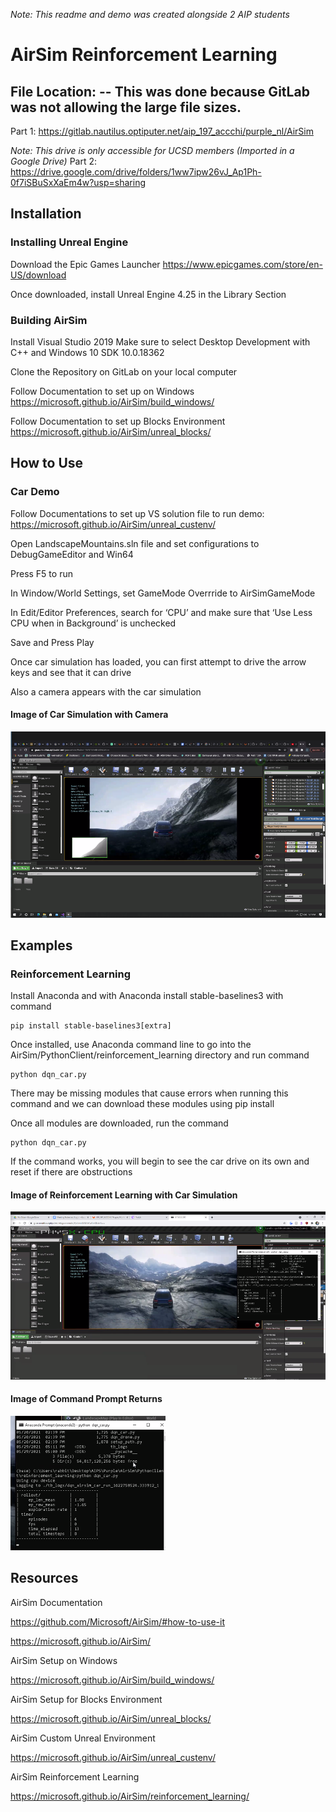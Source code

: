 *Note: This readme and demo was created alongside 2 AIP students*

# AirSim Reinforcement Learning

## File Location: -- This was done because GitLab was not allowing the large file sizes.

Part 1: https://gitlab.nautilus.optiputer.net/aip_197_accchi/purple_nl/AirSim

*Note: This drive is only accessible for UCSD members (Imported in a Google Drive)*
Part 2: https://drive.google.com/drive/folders/1ww7ipw26vJ_Ap1Ph-0f7iSBuSxXaEm4w?usp=sharing

## Installation

### Installing Unreal Engine

Download the Epic Games Launcher
https://www.epicgames.com/store/en-US/download 

Once downloaded, install Unreal Engine 4.25 in the Library Section

### Building AirSim

Install Visual Studio 2019
Make sure to select Desktop Development with C++ and Windows 10 SDK 10.0.18362

Clone the Repository on GitLab on your local computer

Follow Documentation to set up on Windows
https://microsoft.github.io/AirSim/build_windows/ 

Follow Documentation to set up Blocks Environment
https://microsoft.github.io/AirSim/unreal_blocks/ 

## How to Use

### Car Demo

Follow Documentations to set up VS solution file to run demo: https://microsoft.github.io/AirSim/unreal_custenv/ 

Open LandscapeMountains.sln file and set configurations to DebugGameEditor and Win64

Press F5 to run

In Window/World Settings, set GameMode Overrride to AirSimGameMode

In Edit/Editor Preferences, search for ‘CPU’ and make sure that ‘Use Less CPU when in Background’ is unchecked

Save and Press Play

Once car simulation has loaded, you can first attempt to drive the arrow keys and see that it can drive

Also a camera appears with the car simulation

#### Image of Car Simulation with Camera

![alt text](/images/CarDemoCamera.png)


## Examples

### Reinforcement Learning

Install Anaconda and with Anaconda install stable-baselines3 with command
```
pip install stable-baselines3[extra]
```
Once installed, use Anaconda command line to go into the AirSim/PythonClient/reinforcement_learning directory and run command
```
python dqn_car.py
```

There may be missing modules that cause errors when running this command and we can download these modules using pip install

Once all modules are downloaded, run the command 
```
python dqn_car.py
```

If the command works, you will begin to see the car drive on its own and reset if there are obstructions

#### Image of Reinforcement Learning with Car Simulation

![alt text](/images/CarDemoRL.png)

#### Image of Command Prompt Returns

![alt text](/images/CarDemoRLCommand.png)



## Resources

AirSim Documentation

https://github.com/Microsoft/AirSim/#how-to-use-it 

https://microsoft.github.io/AirSim/ 

AirSim Setup on Windows

https://microsoft.github.io/AirSim/build_windows/ 

AirSim Setup for Blocks Environment

https://microsoft.github.io/AirSim/unreal_blocks/ 

AirSim Custom Unreal Environment

https://microsoft.github.io/AirSim/unreal_custenv/ 

AirSim Reinforcement Learning

https://microsoft.github.io/AirSim/reinforcement_learning/ 







